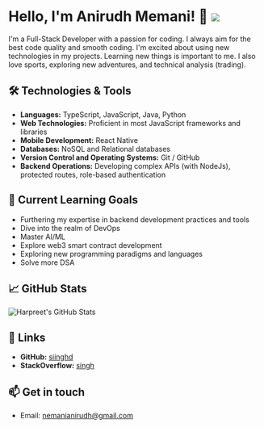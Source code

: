 # Hello, I'm Anirudh Memani! 👋 ![](https://komarev.com/ghpvc/?username=AnirudhMemani)


I'm a Full-Stack Developer with a passion for coding. I always aim for the best code quality and smooth coding. I'm excited about using new technologies in my projects. Learning new things is important to me. I also love sports, exploring new adventures, and technical analysis (trading).

## 🛠️ Technologies & Tools

- **Languages:** TypeScript, JavaScript, Java, Python
- **Web Technologies:** Proficient in most JavaScript frameworks and libraries
- **Mobile Development:** React Native
- **Databases:** NoSQL and Relational databases
- **Version Control and Operating Systems:** Git / GitHub
- **Backend Operations:** Developing complex APIs (with NodeJs), protected routes, role-based authentication

## 🌱 Current Learning Goals

- Furthering my expertise in backend development practices and tools
- Dive into the realm of DevOps
- Master AI/ML
- Explore web3 smart contract development
- Exploring new programming paradigms and languages
- Solve more DSA

## 📈 GitHub Stats

![Harpreet's GitHub Stats](https://github-readme-stats.vercel.app/api?username=AnirudhMemani&show_icons=true&hide_title=true&count_private=true&hide=prs&theme=dark)

## 🔗 Links

- **GitHub:** [siinghd](https://github.com/AnirudhMemani)
- **StackOverflow:** [singh](https://stackoverflow.com/users/19192548/anirudh-m)

## 📫 Get in touch

- Email: nemanianirudh@gmail.com
